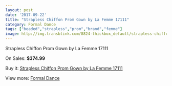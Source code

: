 ```yaml
---
layout: post
date: '2017-09-22'
title: "Strapless Chiffon Prom Gown by La Femme 17111"
category: Formal Dance
tags: ["beaded","strapless","prom","brand","femme"]
image: http://img.transblink.com/8824-thickbox_default/strapless-chiffon-prom-gown-by-la-femme-17111.jpg
---
```

Strapless Chiffon Prom Gown by La Femme 17111

On Sales: **$374.99**
<a href="https://www.transblink.com/en/formal-dance/2905-strapless-chiffon-prom-gown-by-la-femme-17111.html"><amp-img layout="responsive" width="600" height="600" src="//img.transblink.com/8824-thickbox_default/strapless-chiffon-prom-gown-by-la-femme-17111.jpg" alt="Strapless Chiffon Prom Gown by La Femme 17111 0" /></a>
<a href="https://www.transblink.com/en/formal-dance/2905-strapless-chiffon-prom-gown-by-la-femme-17111.html"><amp-img layout="responsive" width="600" height="600" src="//img.transblink.com/8828-thickbox_default/strapless-chiffon-prom-gown-by-la-femme-17111.jpg" alt="Strapless Chiffon Prom Gown by La Femme 17111 1" /></a>
<a href="https://www.transblink.com/en/formal-dance/2905-strapless-chiffon-prom-gown-by-la-femme-17111.html"><amp-img layout="responsive" width="600" height="600" src="//img.transblink.com/8827-thickbox_default/strapless-chiffon-prom-gown-by-la-femme-17111.jpg" alt="Strapless Chiffon Prom Gown by La Femme 17111 2" /></a>
<a href="https://www.transblink.com/en/formal-dance/2905-strapless-chiffon-prom-gown-by-la-femme-17111.html"><amp-img layout="responsive" width="600" height="600" src="//img.transblink.com/8826-thickbox_default/strapless-chiffon-prom-gown-by-la-femme-17111.jpg" alt="Strapless Chiffon Prom Gown by La Femme 17111 3" /></a>
<a href="https://www.transblink.com/en/formal-dance/2905-strapless-chiffon-prom-gown-by-la-femme-17111.html"><amp-img layout="responsive" width="600" height="600" src="//img.transblink.com/8825-thickbox_default/strapless-chiffon-prom-gown-by-la-femme-17111.jpg" alt="Strapless Chiffon Prom Gown by La Femme 17111 4" /></a>

Buy it: [Strapless Chiffon Prom Gown by La Femme 17111](https://www.transblink.com/en/formal-dance/2905-strapless-chiffon-prom-gown-by-la-femme-17111.html "Strapless Chiffon Prom Gown by La Femme 17111")

View more: [Formal Dance](https://www.transblink.com/en/6-formal-dance "Formal Dance")